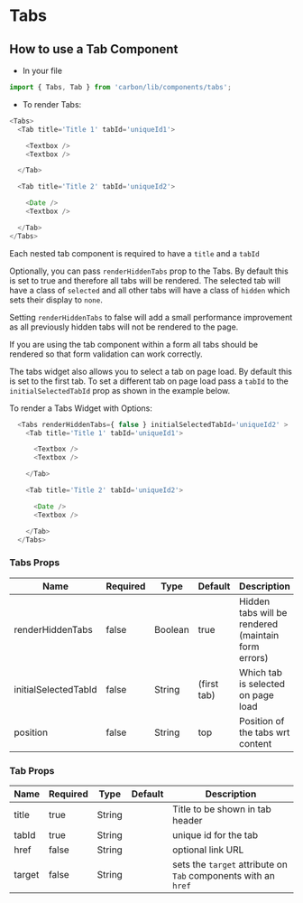 # Tabs

## How to use a Tab Component

* In your file

```javascript
import { Tabs, Tab } from 'carbon/lib/components/tabs';
```

*  To render Tabs:

```javascript
<Tabs>
  <Tab title='Title 1' tabId='uniqueId1'>

    <Textbox />
    <Textbox />

  </Tab>

  <Tab title='Title 2' tabId='uniqueId2'>

    <Date />
    <Textbox />

  </Tab>
</Tabs>
```

Each nested tab component is required to have a `title` and a `tabId`

Optionally, you can pass `renderHiddenTabs` prop to the Tabs. By default this is
set to true and therefore all tabs will be rendered. The selected tab will have
a class of `selected` and all other tabs will have a class of `hidden` which sets
their display to `none`.

Setting `renderHiddenTabs` to false will add a small performance improvement as
all previously hidden tabs will not be rendered to the page.

If you are using the tab component within a form all tabs should be rendered so that
form validation can work correctly.

The tabs widget also allows you to select a tab on page load. By default this is set
to the first tab. To set a different tab on page load pass a `tabId` to the
`initialSelectedTabId` prop as shown in the example below.

To render a Tabs Widget with Options:

```javascript
  <Tabs renderHiddenTabs={ false } initialSelectedTabId='uniqueId2' >
    <Tab title='Title 1' tabId='uniqueId1'>

      <Textbox />
      <Textbox />

    </Tab>

    <Tab title='Title 2' tabId='uniqueId2'>

      <Date />
      <Textbox />

    </Tab>
  </Tabs>
```

### Tabs Props
| Name                  | Required    | Type           | Default       | Description   |
| -------------------   | ----------- | -------------  | ------------- | ------------- |
| renderHiddenTabs      | false       | Boolean        | true          | Hidden tabs will be rendered (maintain form errors) |
| initialSelectedTabId  | false       | String         | (first tab)   | Which tab is selected on page load |
| position              | false       | String         | top           | Position of the tabs wrt content |

### Tab Props
| Name       | Required    | Type           | Default       | Description   |
| ---------- | ----------- | -------------  | ------------- | ------------- |
| title      | true        | String         |               | Title to be shown in tab header |
| tabId      | true        | String         |               | unique id for the tab |
| href       | false       | String         |               | optional link URL |
| target     | false       | String         |               | sets the `target` attribute on `Tab` components with an `href` |


